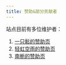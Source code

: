 ```yaml
---
title: 赞助&部分贡献者
---
```

站点目前有多位维护者：

1. [一只鬆的赞助页](https://www.takagi.icu/pay)
3. [轻虹空雨的赞助页](https://mufeng086.com/support)
4. [南栀的赞助页](https://litkg.com/?page_id=16)
